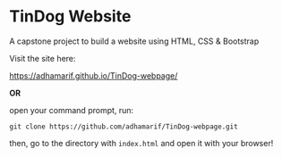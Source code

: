 # TinDog Website

A capstone project to build a website using HTML, CSS & Bootstrap

Visit the site here:

https://adhamarif.github.io/TinDog-webpage/

**OR**

open your command prompt, run:
```
git clone https://github.com/adhamarif/TinDog-webpage.git
```
then, go to the directory with `index.html` and open it with your browser!
